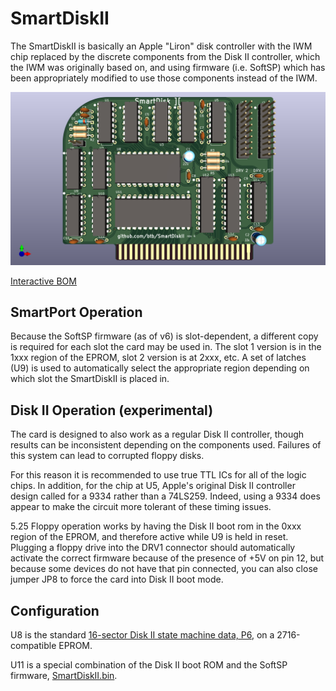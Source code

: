 # SmartDiskII

The SmartDiskII is basically an Apple "Liron" disk controller with the IWM chip
replaced by the discrete components from the Disk II controller, which
the IWM was originally based on, and using firmware (i.e. SoftSP) which
has been appropriately modified to use those components instead of the IWM.

![image info](SmartDiskII.png)

[Interactive BOM](https://btb.github.io/SmartDiskII/bom/SmartDiskII.html)

## SmartPort Operation

Because the SoftSP firmware (as of v6) is slot-dependent, a different copy is
required for each slot the card may be used in. The slot 1 version is in the 1xxx
region of the EPROM, slot 2 version is at 2xxx, etc.
A set of latches (U9) is used to automatically select the appropriate region
depending on which slot the SmartDiskII is placed in.

## Disk II Operation (experimental)

The card is designed to also work as a regular Disk II controller, though 
results can be inconsistent depending on the components used. Failures of 
this system can lead to corrupted floppy disks.

For this reason it is recommended to use true TTL ICs for all of the logic 
chips. In addition, for the chip at U5, Apple's original Disk II 
controller design called for a 9334 rather than a 74LS259. Indeed, using a 
9334 does appear to make the circuit more tolerant of these timing issues.  

5.25 Floppy operation works by having the Disk II boot rom in the 0xxx
region of the EPROM, and therefore active while U9 is held in
reset. Plugging a floppy drive into the DRV1 connector should automatically
activate the correct firmware because of the presence of +5V on pin 12, but
because some devices do not have that pin connected,
you can also close jumper JP8 to force the card into Disk II boot mode.

## Configuration

U8 is the standard [16-sector Disk II state machine data, P6](firmware/341-0128_P6A.bin), on a 2716-compatible EPROM.

U11 is a special combination of the Disk II boot ROM and the SoftSP firmware, [SmartDiskII.bin](firmware/SmartDiskII.bin).
